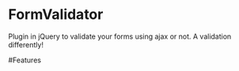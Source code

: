# FormValidator
Plugin in jQuery to validate your forms using ajax or not. A validation differently!

#Features
